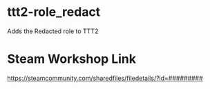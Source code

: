 # ttt2-role_redact
Adds the Redacted role to TTT2

# Steam Workshop Link
https://steamcommunity.com/sharedfiles/filedetails/?id=#########
